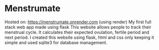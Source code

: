 # Menstrumate
Hosted on: https://menstrumate.onrender.com  (using render)
My first full stack web app made using flask
This website allows people to track their menstrual cycle. It calculates their expected ovulation, fertile period and next period.
I created this website using flask, html and css only keeping it simple and used sqlite3 for database management.
